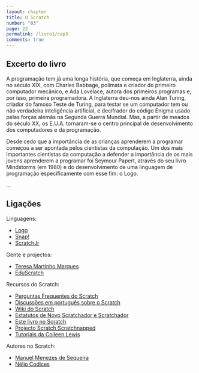 ```yaml
---
layout: chapter
title: O Scratch
number: "03"
page: 22
permalink: /livro1/cap3
comments: true
---
```



## Excerto do livro

A programação tem já uma longa história, que começa em Inglaterra, ainda no século XIX, com Charles Babbage, polímata e criador do primeiro computador mecânico, e Ada Lovelace, autora dos primeiros programas e, por isso, primeira programadora. A Inglaterra deu-nos ainda Alan Turing, criador do famoso Teste de Turing, para testar se um computador tem ou não verdadeira inteligência artificial, e decifrador do código Enigma usado pelas forças alemãs na Segunda Guerra Mundial. Mas, a partir de meados do século XX, os E.U.A. tornaram-se o centro principal de desenvolvimento dos computadores e da programação.

Desde cedo que a importância de as crianças aprenderem a programar começou a ser apontada pelos cientistas da computação. Um dos mais importantes cientistas da computação a defender a importância de os mais jovens aprenderem a programar foi Seymour Papert, através do seu livro Mindstorms (em 1980) e do desenvolvimento de uma linguagem de programação especificamente com esse fim: o Logo.

…

## Ligações

Linguagens:

* [Logo](http://bit.ly/linguagem-logo)
* [Snap!](http://snap.berkeley.edu/)
* [ScratchJr](https://www.scratchjr.org/)

Gente e projectos:

* [Teresa Martinho Marques](http://bit.ly/blogue-da-teresa)
* [EduScratch](http://bit.ly/projecto-eduscratch)

Recursos do Scratch:

* [Perguntas Frequentes do Scratch](https://scratch.mit.edu/help/faq/)
* [Discussões em português sobre o Scratch](http://bit.ly/scratch-portugues)
* [Wiki do Scratch](http://bit.ly/scratch-wiki)
* [Estatutos de Novo Scratchador e Scratchador](http://bit.ly/scratch-scratchador)
* [Este livro no Scratch](http://bit.ly/scratch-livro)
* [Projecto Scratch Scratchnapped](http://bit.ly/scratch-scratchnapped)
* [Tutoriais da Colleen Lewis](http://bit.ly/videos-scratch)

Autores no Scratch:

* [Manuel Menezes de Sequeira](http://bit.ly/scratch-mmsequeira)
* [Nélio Codices]()
